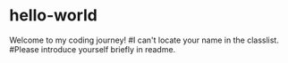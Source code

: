 # hello-world
Welcome to my coding journey!
#I can't locate your name in the classlist.
#Please introduce yourself briefly in readme.
